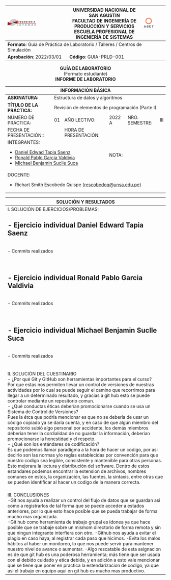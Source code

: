 <div align="center">
<table>
    <theader>
        <tr>
            <td><img src="https://github.com/rescobedoq/pw2/blob/main/epis.png?raw=true" alt="EPIS" style="width:50%; height:auto"/></td>
            <th>
                <span style="font-weight:bold;">UNIVERSIDAD NACIONAL DE SAN AGUSTIN</span><br />
                <span style="font-weight:bold;">FACULTAD DE INGENIERÍA DE PRODUCCIÓN Y SERVICIOS</span><br />
                <span style="font-weight:bold;">ESCUELA PROFESIONAL DE INGENIERÍA DE SISTEMAS</span>
            </th>
            <td><img src="https://github.com/rescobedoq/pw2/blob/main/abet.png?raw=true" alt="ABET" style="width:50%; height:auto"/></td>
        </tr>
    </theader>
    <tbody>
        <tr><td colspan="3"><span style="font-weight:bold;">Formato</span>: Guía de Práctica de Laboratorio / Talleres / Centros de Simulación</td></tr>
        <tr><td><span style="font-weight:bold;">Aprobación</span>:  2022/03/01</td><td colspan="2"><span style="font-weight:bold;">Código</span>: GUIA-PRLD-001</td></tr>
    </tbody>
</table>
</div>

<div align="center">
<span style="font-weight:bold;" colspan="6">GUÍA DE LABORATORIO</span><br />
<span>(Formato estudiante)</span>
</div>
<div align="center">
	<span style="font-weight:bold;">INFORME DE LABORATORIO</span>

<table>
		<theader>
			<tr><th colspan="6">INFORMACIÓN BÁSICA</th></tr>
		</theader>
		<tbody>
			<tr>
				<td><span style="font-weight:bold;">ASIGNATURA:</span></td>
				<td colspan="5">Estructura de datos y algoritmos</td>
			</tr>
			<tr>
				<td><span style="font-weight:bold;">TÍTULO DE LA PRÁCTICA:<span></td>
				<td colspan="5">Revisión de elementos de programación (Parte I)</td>
			</tr>
			<tr>
				<td>NÚMERO DE PRÁCTICA:</td>
				<td>01</td><td>AÑO LECTIVO:</td>
				<td>2022 A</td>
				<td>NRO. SEMESTRE:</td>
				<td>III</td>
			</tr>
			<tr>
				<td>FECHA DE PRESENTACIÓN::</td>
				<td></td>
				<td>HORA DE PRESENTACIÓN:</td>
				<td> </td>
			</tr>
			<tr>
				<td colspan="3">INTEGRANTES:
					<ul>
					<li><a href="https://github.com/Daunsa">Daniel Edwad Tapia Saenz</a></li>
					<li><a href="https://github.com/rgarciava">Ronald Pablo Garcia Valdivia</a></li>
					<li><a href="https://github.com/timysuclle3">Michael Benjamin Suclle Suca</a></li>
					</ul>
				</td>
				<td colspan="">NOTA:</td>
				<td></td>
			</tr>
			<tr>
				<td colspan="6">DOCENTE:
					<ul>
					<li>Richart Smith Escobedo Quispe (<a href="rescobedoq@unsa.edu.pe">rescobedoq@unsa.edu.pe</a>)</li>
					</ul>
				</td>
			</tr>
		</tdbody>
</table>
</div>

<div align="center">
<table>
<theader>
<tr><th colspan="6">SOLUCIÓN Y RESULTADOS</th></tr>
</theader>
<tbody>

<tr><td>I. SOLUCIÓN DE EJERCICIOS/PROBLEMAS:<br>
<h2>- Ejercicio individual Daniel Edward Tapia Saenz</h2><br>
- Commits realizados<br>	
	<img src="https://i.ibb.co/2dpvhQc/Captura-de-pantalla-2022-05-06-102545.png" alt="">
<br><br>
<h2>- Ejercicio individual Ronald Pablo Garcia Valdivia</h2><br>
- Commits realizados<br>	
	<img src="https://i.ibb.co/YZbqsxD/EDA-trabajo1.jpg" alt="">
<br><br>
<h2>- Ejercicio individual Michael Benjamin Suclle Suca</h2><br>
- Commits realizados<br>	
	<img src="https://i.ibb.co/R09VH6t/Captura-web-6-5-2022-193324-github-com.jpg" alt="">
<br><br>
</td></tr>
<tr><td>II. SOLUCIÓN DEL CUESTINARIO<br>
- ¿Por qué Git y GitHub son herramientas importantes para el curso?<br>
Por que estas nos permiten llevar un control de versiones de nuestras actividades por lo cual se puede seguir el camino que recorrimos para llegar a un determinado resultado, y gracias a git hub esto se puede controlar mediante un repositorio comun.<br>
- ¿Qué conductas éticas deberían promocionarse cuando se usa un Sistema de Control de Versiones?<br>
Pues la étca que podría mencionar es que no se debería de usar un código copiado ya se daría cuenta, y en caso de que algún miembro del repositorio subió algo personal por accidente, los demás miembros deberían tener la cordialidad de no guardar la información, deberían promocionarse la honestidad y el respeto.
<br>
- ¿Qué son los entándares de codificación?<br>
Es que podemos llamar paradigma a la hora de hacer un codigo, por asi decirlo son las normas y/o reglas establecidas por convención para que nuestro codigo sea legible, consistente y mantenible para otras personas. Esto mejorara la lectura y distribución del software. Dentro de estos estandares podemos encontrar la extension de archivos, nombres comunes en estos, la organización, las fuentes, la sintaxis, entre otras que se pueden identificar al hacer un codigo de la manera correcta.
<br><br></td></tr>
<tr><td>III. CONCLUSIONES<br>
-Git nos ayuda a realizar un control del flujo de datos que se guardan asi como a registrarlos de tal forma que se puede acceder a estados anteriores, por lo que esto hace posible que se pueda trabajar de forma mucho mas organizada.<br>
-Git hub como herramienta de trabajo grupal es idonea ya que hace posible que se trabaje sobre un mismom directorio de forma remota y sin que ningun integrante interfiera con otro.
-Github nos ayuda a evitar el plagio en caso haya, al registrar cada paso que hicimos.  
-Evita los malos hábitos al haber un monitoreo, lo que nos puede servir para mantener nuestro nivel de avance o aumentar.  
-Algo rescatable de esta asignacion es de que git hub es una poderosa herramienta; más tiene que ser usada con el debido cuidado y etica debida, y en adición a esto vale mencionar que se tiene que poner en practica la estendarizacion de codigo, ya que asi el trabajo en equipo aqui en git hub es mucho mas productivo.
<br>  
